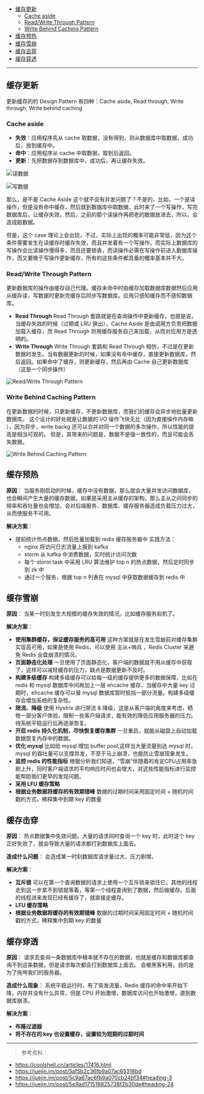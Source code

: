 - [缓存更新](#缓存更新)
  - [Cache aside](#cache-aside)
  - [Read/Write Through Pattern](#readwrite-through-pattern)
  - [Write Behind Caching Pattern](#write-behind-caching-pattern)
- [缓存预热](#缓存预热)
- [缓存雪崩](#缓存雪崩)
- [缓存击穿](#缓存击穿)
- [缓存穿透](#缓存穿透)

---
## 缓存更新
更新缓存的的 Design Pattern 有四种：Cache aside, Read through, Write through, Write behind caching

### Cache aside
- **失效**：应用程序先从 cache 取数据，没有得到，则从数据库中取数据，成功后，放到缓存中。
- **命中**：应用程序从 cache 中取数据，取到后返回。
- **更新**：先把数据存到数据库中，成功后，再让缓存失效。

![读数据](images/Cache-Aside-Design-Pattern-Flow-Diagram-e1470471723210.png)

![写数据](images/Updating-Data-using-the-Cache-Aside-Pattern-Flow-Diagram-1-e1470471761402.png)

那么，是不是 Cache Aside 这个就不会有并发问题了？不是的，比如，一个是读操作，但是没有命中缓存，然后就到数据库中取数据，此时来了一个写操作，写完数据库后，让缓存失效，然后，之前的那个读操作再把老的数据放进去，所以，会造成脏数据。

但是，这个 case 理论上会出现，不过，实际上出现的概率可能非常低，因为这个条件需要发生在读缓存时缓存失效，而且并发着有一个写操作。而实际上数据库的写操作会比读操作慢得多，而且还要锁表，而读操作必需在写操作前进入数据库操作，而又要晚于写操作更新缓存，所有的这些条件都具备的概率基本并不大。

### Read/Write Through Pattern
更新数据库的操作由缓存自己代理。缓存未命中时由缓存加载数据库数据然后应用从缓存读，写数据时更新完缓存后同步写数据库。应用只感知缓存而不感知数据库。

- **Read Through**
  Read Through 套路就是在查询操作中更新缓存，也就是说，当缓存失效的时候（过期或 LRU 换出），Cache Aside 是由调用方负责把数据加载入缓存，而 Read Through 则用缓存服务自己来加载，从而对应用方是透明的。
- **Write Through**
  Write Through 套路和 Read Through 相仿，不过是在更新数据时发生。当有数据更新的时候，如果没有命中缓存，直接更新数据库，然后返回。如果命中了缓存，则更新缓存，然后再由 Cache 自己更新数据库（这是一个同步操作）

![Read/Write Through Pattern](images/460px-Write-through_with_no-write-allocation.svg_.png)

### Write Behind Caching Pattern
在更新数据的时候，只更新缓存，不更新数据库，而我们的缓存会异步地批量更新数据库。
这个设计的好处就是让数据的 I/O 操作飞快无比（因为直接操作内存嘛 ），因为异步，write backg 还可以合并对同一个数据的多次操作，所以性能的提高是相当可观的。
但是，其带来的问题是，数据不是强一致性的，而且可能会丢失数据。

![Write Behind Caching Pattern](images/Write-back_with_write-allocation.png)

## 缓存预热
**原因**：
当服务刚启动的时候，缓存中没有数据，那么就会大量并发访问数据库，也会瞬间产生大量的缓存数据，如果是采用主从缓存的架构，那么主从之间同步的频率和吞吐量也会增加，会对后端服务、数据库、缓存服务器造成负载压力过大，从而使服务不可用。

**解决方案**：
- 提前统计热点数据，然后批量加载到 redis 缓存服务器中
  实践方法：
  - nginx 将访问日志流量上报到 kafka
  - storm 从 kafka 中消费数据，实时统计访问次数
  - 每个 storm task 中采用 LRU 算法维护 top n 的热点数据，然后定时同步到 zk 中
  - 通过一个服务，根据 top n 列表在 mysql 中获取数据缓存到 redis 中

## 缓存雪崩
**原因**：
当某一时刻发生大规模的缓存失效的情况。比如缓存服务宕机了。

**解决方案**：
- **使用集群缓存，保证缓存服务的高可用**
  这种方案就是在发生雪崩前对缓存集群实现高可用，如果是使用 Redis，可以使用 主从+哨兵 ，Redis Cluster 来避免 Redis 全盘崩溃的情况。
- **页面静态化处理**
  一旦使用了页面静态化，客户端的数据就不用从缓存中获取了，这样可以减轻缓存的压力，缺点是数据更新不及时。
- **构建多级缓存**
  构建多级缓存可以给每一级的缓存提供更多的数据保障，比如在 redis 和 mysql 数据库中间再加上一层 ehcache 缓存，当缓存中大量 key 过期时，ehcache 缓存可以替 mysql 数据库暂时抵挡一部分流量。构建多级缓存会增加系统的复杂性。
- **限流、降级**
  使用 Hystrix 进行限流 & 降级，这是从客户端的角度来考虑，牺牲一部分客户体验，限制一些客户端请求，能有效的降低应用服务器的压力。待系统平稳运行后再逐渐恢复。
- **开启 redis 持久化机制，尽快恢复缓存集群**
  一旦重启，就能从磁盘上自动加载数据恢复内存中的数据。
- **优化 mysql**
  比如给 mysql 增加 buffer pool,这样当大量流量到达 mysql 时，mysql 的吞吐量可以支撑并发，不至于马上崩溃，也能防止雪崩现象发生。
- **监控 redis 的性能指标**
  根据分析我们知道，“雪崩”伴随着的肯定CPU占用率急剧上升，同时客户端请求的平均响应时间也会增大，对这些性能指标进行监控能帮助我们更早的发现问题。
- **采用 LFU 缓存策略**
- **根据业务数据将缓存的有效期错峰**
  数据的过期时间采用固定时间 + 随机时间戳的方式，稀释集中到期 key 的数量

## 缓存击穿
**原因**：
热点数据集中失效问题。大量的请求同时查询一个 key 时，此时这个 key 正好失效了，就会导致大量的请求都打到数据库上面去。

**造成什么问题**：
会造成某一时刻数据库请求量过大，压力剧增。

**解决方案**：

- **互斥锁**
  可以在第一个查询数据的请求上使用一个互斥锁来锁住它。其他的线程走到这一步拿不到锁就等着，等第一个线程查询到了数据，然后做缓存。后面的线程进来发现已经有缓存了，就直接走缓存。
- **LFU 缓存策略**
- **根据业务数据将缓存的有效期错峰**
  数据的过期时间采用固定时间 + 随机时间戳的方式，稀释集中到期 key 的数量

## 缓存穿透
**原因**：
请求去查询一条数据库中根本就不存在的数据，也就是缓存和数据库都查询不到这条数据，但是请求每次都会打到数据库上面去。
会被黑客利用，目的是为了拖垮我们的服务器。

**造成什么现象**：
系统平稳运行时，有了突发流量，Redis 缓存的命中率开始下降，内存并没有什么异常，但是 CPU 开始激增，数据库访问也开始激增，直到数据库崩溃。

**解决方案**：
- **布隆过滤器**
- **将不存在的 key 也设置缓存，设置较为短期的过期时间**

---
> 参考资料：
- https://coolshell.cn/articles/17416.html
- https://juejin.im/post/5af5b2c36fb9a07ac65318bd
- https://juejin.im/post/5c9a67ac6fb9a070cb24bf34#heading-3
- https://juejin.im/post/5e9ad171518825738f2b30de#heading-24
